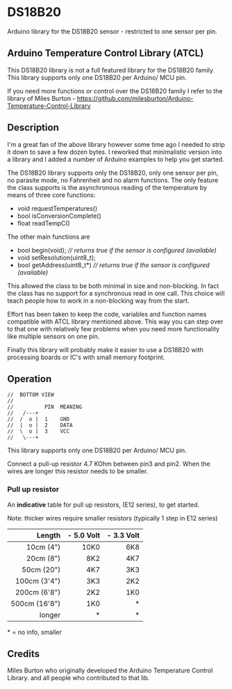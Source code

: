 # DS18B20

Arduino library for the DS18B20 sensor - restricted to one sensor per pin.

## Arduino Temperature Control Library (ATCL)

This DS18B20 library is not a full featured library for the DS18B20 family.
This library supports only one DS18B20 per Arduino/ MCU pin.

If you need more functions or control over the DS18B20 family I refer to the library
of Miles Burton - https://github.com/milesburton/Arduino-Temperature-Control-Library

## Description

I'm a great fan of the above library however some time ago I needed to strip it down 
to save a few dozen bytes. I reworked that minimalistic version into a library and I 
added a number of Arduino examples to help you get started. 

The DS18B20 library supports only the DS18B20, only one sensor per pin, no parasite 
mode, no Fahrenheit and no alarm functions. The only feature the class supports is 
the asynchronous reading of the temperature by means of three core functions:

* void requestTemperatures()
* bool isConversionComplete()
* float readTempC()

The other main functions are
* bool begin(void);  *// returns true if the sensor is configured (available)*
* void setResolution(uint8_t);
* bool getAddress(uint8_t*)  *// returns true if the sensor is configured (available)*

This allowed the class to be both minimal in size and non-blocking. In fact the class
has no support for a synchronous read in one call. This choice will teach people
how to work in a non-blocking way from the start.

Effort has been taken to keep the code, variables and function names compatible with 
ATCL library mentioned above. This way you can step over to that one with relatively
few problems when you need more functionality like multiple sensors on one pin.

Finally this library will probably make it easier to use a DS18B20 with processing 
boards or IC's with small memory footprint.

## Operation

```
//  BOTTOM VIEW
//
//          PIN  MEANING
//   /---+
//  /  o |  1    GND
//  |  o |  2    DATA
//  \  o |  3    VCC
//   \---+
```


    
	
This library supports only one DS18B20 per Arduino/ MCU pin.

Connect a pull-up resistor 4.7 KOhm between pin3 and pin2. When the wires are longer 
this resistor needs to be smaller. 

### Pull up resistor

An **indicative** table for pull up resistors, (E12 series), to get started.

Note: thicker wires require smaller resistors (typically 1 step in E12 series) 


| Length        | - 5.0 Volt  | - 3.3 Volt |
|--------------:|------------:|----------:|
| 10cm (4")     | 10K0  | 6K8 |
| 20cm (8")     |  8K2  | 4K7 |
| 50cm (20")    |  4K7  | 3K3 | 
| 100cm (3'4")  |  3K3  | 2K2 | 
| 200cm (6'8")  |  2K2  | 1K0 | 
| 500cm (16'8") |  1K0  | *   |  
| longer        |    *  | *   |

\* = no info, smaller 


## Credits

Miles Burton who originally developed the Arduino Temperature Control Library.
and all people who contributed to that lib.

